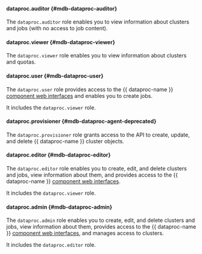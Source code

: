 #### dataproc.auditor {#mdb-dataproc-auditor}

The `dataproc.auditor` role enables you to view information about clusters and jobs (with no access to job content).

#### dataproc.viewer {#mdb-dataproc-viewer}

The `dataproc.viewer` role enables you to view information about clusters and quotas.

#### dataproc.user {#mdb-dataproc-user}

The `dataproc.user` role provides access to the {{ dataproc-name }} [component web interfaces](../../../data-proc/concepts/interfaces.md) and enables you to create jobs.

It includes the `dataproc.viewer` role.

#### dataproc.provisioner {#mdb-dataproc-agent-deprecated}

The `dataproc.provisioner` role grants access to the API to create, update, and delete {{ dataproc-name }} cluster objects.

#### dataproc.editor {#mdb-dataproc-editor}

The `dataproc.editor` role enables you to create, edit, and delete clusters and jobs, view information about them, and provides access to the {{ dataproc-name }} [component web interfaces](../../../data-proc/concepts/interfaces.md).

It includes the `dataproc.viewer` role.

#### dataproc.admin {#mdb-dataproc-admin}

The `dataproc.admin` role enables you to create, edit, and delete clusters and jobs, view information about them, provides access to the {{ dataproc-name }} [component web interfaces](../../../data-proc/concepts/interfaces.md), and manages access to clusters.

It includes the `dataproc.editor` role.

